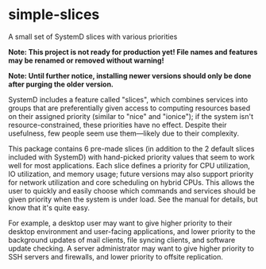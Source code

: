 # simple-slices
A small set of SystemD slices with various priorities

**Note: This project is not ready for production yet! File names and features may be renamed or removed without warning!**

**Note: Until further notice, installing newer versions should only be done after purging the older version.**

SystemD includes a feature called "slices", which combines services into groups that are preferentially given access to computing resources based on their assigned priority (similar to "nice" and "ionice"); if the system isn't resource-constrained, these priorities have no effect. Despite their usefulness, few people seem use them—likely due to their complexity.

This package contains 6 pre-made slices (in addition to the 2 default slices included with SystemD) with hand-picked priority values that seem to work well for most applications. Each slice defines a priority for CPU utilization, IO utilization, and memory usage; future versions may also support priority for network utilization and core scheduling on hybrid CPUs. This allows the user to quickly and easily choose which commands and services should be given priority when the system is under load. See the manual for details, but know that it's quite easy.

For example, a desktop user may want to give higher priority to their desktop environment and user-facing applications, and lower priority to the background updates of mail clients, file syncing clients, and software update checking. A server administrator may want to give higher priority to SSH servers and firewalls, and lower priority to offsite replication.
